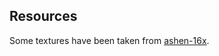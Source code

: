 


## Resources
Some textures have been taken from [ashen-16x](https://www.curseforge.com/minecraft/texture-packs/ashen-16x).